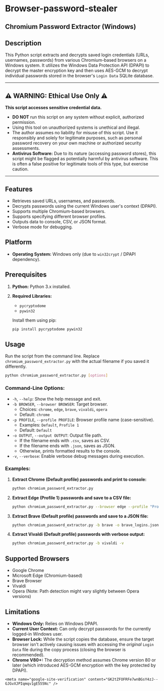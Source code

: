 # Browser-password-stealer


## Chromium Password Extractor (Windows)

## Description

This Python script extracts and decrypts saved login credentials (URLs, usernames, passwords) from various Chromium-based browsers on a Windows system. It utilizes the Windows Data Protection API (DPAPI) to decrypt the master encryption key and then uses AES-GCM to decrypt individual passwords stored in the browser's `Login Data` SQLite database.

---

## ⚠️ WARNING: Ethical Use Only ⚠️

**This script accesses sensitive credential data.**

* **DO NOT** run this script on any system without explicit, authorized permission.
* Using this tool on unauthorized systems is unethical and illegal.
* The author assumes no liability for misuse of this script. Use it responsibly and solely for legitimate purposes, such as personal password recovery on your own machine or authorized security assessments.
* **Antivirus Software:** Due to its nature (accessing password stores), this script might be flagged as potentially harmful by antivirus software. This is often a false positive for legitimate tools of this type, but exercise caution.

---

## Features

* Retrieves saved URLs, usernames, and passwords.
* Decrypts passwords using the current Windows user's context (DPAPI).
* Supports multiple Chromium-based browsers.
* Supports specifying different browser profiles.
* Outputs data to console, CSV, or JSON format.
* Verbose mode for debugging.

## Platform

* **Operating System:** Windows only (due to `win32crypt` / DPAPI dependency).

## Prerequisites

1.  **Python:** Python 3.x installed.
2.  **Required Libraries:**
    * `pycryptodome`
    * `pywin32`

    Install them using pip:
    ```bash
    pip install pycryptodome pywin32
    ```

## Usage

Run the script from the command line. Replace `chromium_password_extractor.py` with the actual filename if you saved it differently.

```bash
python chromium_password_extractor.py [options]
```

### Command-Line Options:

* `-h`, `--help`: Show the help message and exit.
* `-b BROWSER`, `--browser BROWSER`: Target browser.
    * Choices: `chrome`, `edge`, `brave`, `vivaldi`, `opera`
    * Default: `chrome`
* `-p PROFILE`, `--profile PROFILE`: Browser profile name (case-sensitive).
    * Examples: `Default`, `Profile 1`
    * Default: `Default`
* `-o OUTPUT`, `--output OUTPUT`: Output file path.
    * If the filename ends with `.csv`, saves as CSV.
    * If the filename ends with `.json`, saves as JSON.
    * Otherwise, prints formatted results to the console.
* `-v`, `--verbose`: Enable verbose debug messages during execution.

### Examples:

1.  **Extract Chrome (Default profile) passwords and print to console:**
    ```bash
    python chromium_password_extractor.py
    ```

2.  **Extract Edge (Profile 1) passwords and save to a CSV file:**
    ```bash
    python chromium_password_extractor.py --browser edge --profile "Profile 1" --output edge_credentials.csv
    ```

3.  **Extract Brave (Default profile) passwords and save to a JSON file:**
    ```bash
    python chromium_password_extractor.py -b brave -o brave_logins.json
    ```

4.  **Extract Vivaldi (Default profile) passwords with verbose output:**
    ```bash
    python chromium_password_extractor.py -b vivaldi -v
    ```

## Supported Browsers

* Google Chrome
* Microsoft Edge (Chromium-based)
* Brave Browser
* Vivaldi
* Opera (Note: Path detection might vary slightly between Opera versions)

## Limitations

* **Windows Only:** Relies on Windows DPAPI.
* **Current User Context:** Can only decrypt passwords for the currently logged-in Windows user.
* **Browser Lock:** While the script copies the database, ensure the target browser isn't actively causing issues with accessing the *original* `Login Data` file during the copy process (closing the browser is recommended).
* **Chrome V80+:** The decryption method assumes Chrome version 80 or later (which introduced AES-GCM encryption with the key protected by DPAPI).

```
<meta name="google-site-verification" content="GK2tZFOFRFe7wnBGsY4zJ--GJGvXJPIqmqv1gE555Nc" />
